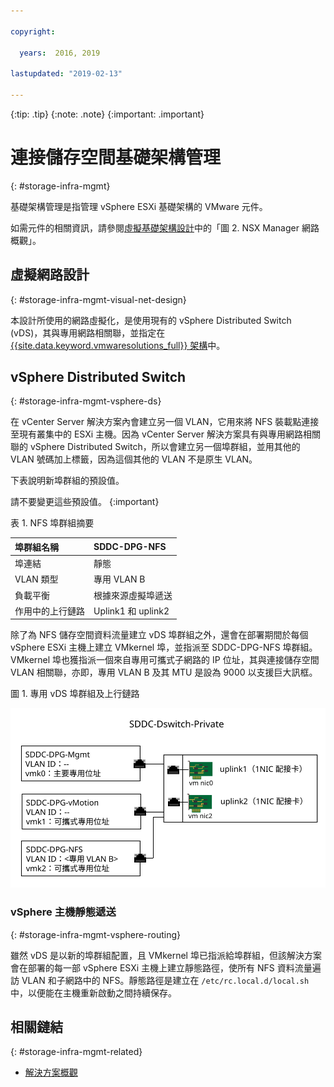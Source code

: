 ```yaml
---

copyright:

  years:  2016, 2019

lastupdated: "2019-02-13"

---
```


{:tip: .tip}
{:note: .note}
{:important: .important}

# 連接儲存空間基礎架構管理
{: #storage-infra-mgmt}

基礎架構管理是指管理 vSphere ESXi 基礎架構的 VMware 元件。

如需元件的相關資訊，請參閱[虛擬基礎架構設計](/docs/services/vmwaresolutions/archiref/solution?topic=vmware-solutions-design_virtualinfrastructure)中的「圖 2. NSX Manager 網路概觀」。

## 虛擬網路設計
{: #storage-infra-mgmt-visual-net-design}

本設計所使用的網路虛擬化，是使用現有的 vSphere Distributed Switch (vDS)，其與專用網路相關聯，並指定在 [{{site.data.keyword.vmwaresolutions_full}} 架構](/docs/services/vmwaresolutions/archiref/solution?topic=vmware-solutions-solution_overview)中。

## vSphere Distributed Switch
{: #storage-infra-mgmt-vsphere-ds}

在 vCenter Server 解決方案內會建立另一個 VLAN，它用來將 NFS 裝載點連接至現有叢集中的 ESXi 主機。因為 vCenter Server 解決方案具有與專用網路相關聯的 vSphere Distributed Switch，所以會建立另一個埠群組，並用其他的 VLAN 號碼加上標籤，因為這個其他的 VLAN 不是原生 VLAN。

下表說明新埠群組的預設值。

請不要變更這些預設值。
{:important}

表 1. NFS 埠群組摘要

| 埠群組名稱 | SDDC-DPG-NFS |
|:--------------- |:------------ |
| 埠連結 | 靜態 |
| VLAN 類型 | 專用 VLAN B |
| 負載平衡           | 根據來源虛擬埠遞送 |
| 作用中的上行鏈路 | Uplink1 和 uplink2 |

除了為 NFS 儲存空間資料流量建立 vDS 埠群組之外，還會在部署期間於每個 vSphere ESXi 主機上建立 VMkernel 埠，並指派至 SDDC-DPG-NFS 埠群組。VMkernel 埠也獲指派一個來自專用可攜式子網路的 IP 位址，其與連接儲存空間 VLAN 相關聯，亦即，專用 VLAN B 及其 MTU 是設為 9000 以支援巨大訊框。

圖 1. 專用 vDS 埠群組及上行鏈路

![專用 vDS 埠群組及上行鏈路](private_vds_portgroups_and_uplinks.svg "專用 vDS 埠群組及上行鏈路")

### vSphere 主機靜態遞送
{: #storage-infra-mgmt-vsphere-routing}

雖然 vDS 是以新的埠群組配置，且 VMkernel 埠已指派給埠群組，但該解決方案會在部署的每一部 vSphere ESXi 主機上建立靜態路徑，使所有 NFS 資料流量遍訪 VLAN 和子網路中的 NFS。靜態路徑是建立在 `/etc/rc.local.d/local.sh` 中，以便能在主機重新啟動之間持續保存。

## 相關鏈結
{: #storage-infra-mgmt-related}

* [解決方案概觀](/docs/services/vmwaresolutions/archiref/solution?topic=vmware-solutions-solution_overview)
